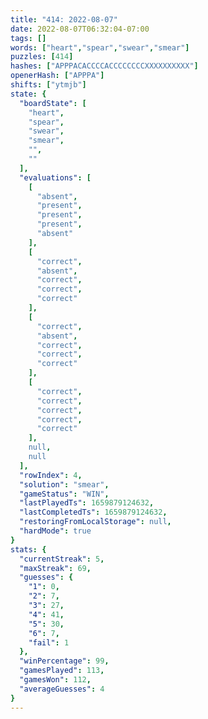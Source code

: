 ```yaml
---
title: "414: 2022-08-07"
date: 2022-08-07T06:32:04-07:00
tags: []
words: ["heart","spear","swear","smear"]
puzzles: [414]
hashes: ["APPPACACCCCACCCCCCCCXXXXXXXXXX"]
openerHash: ["APPPA"]
shifts: ["ytmjb"]
state: {
  "boardState": [
    "heart",
    "spear",
    "swear",
    "smear",
    "",
    ""
  ],
  "evaluations": [
    [
      "absent",
      "present",
      "present",
      "present",
      "absent"
    ],
    [
      "correct",
      "absent",
      "correct",
      "correct",
      "correct"
    ],
    [
      "correct",
      "absent",
      "correct",
      "correct",
      "correct"
    ],
    [
      "correct",
      "correct",
      "correct",
      "correct",
      "correct"
    ],
    null,
    null
  ],
  "rowIndex": 4,
  "solution": "smear",
  "gameStatus": "WIN",
  "lastPlayedTs": 1659879124632,
  "lastCompletedTs": 1659879124632,
  "restoringFromLocalStorage": null,
  "hardMode": true
}
stats: {
  "currentStreak": 5,
  "maxStreak": 69,
  "guesses": {
    "1": 0,
    "2": 7,
    "3": 27,
    "4": 41,
    "5": 30,
    "6": 7,
    "fail": 1
  },
  "winPercentage": 99,
  "gamesPlayed": 113,
  "gamesWon": 112,
  "averageGuesses": 4
}
---
```


<!-- more -->
